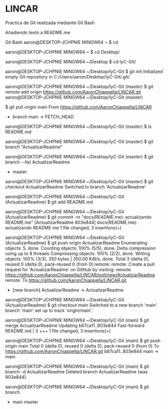 # LINCAR
Practica de Git realizada mediante Git Bash


Añadiendo texto a README.me

Git Bash
aaron@DESKTOP-JCHPNIE MINGW64 ~
$ cd

aaron@DESKTOP-JCHPNIE MINGW64 ~
$ cd Desktop/

aaron@DESKTOP-JCHPNIE MINGW64 ~/Desktop
$ cd IyC-Git/

aaron@DESKTOP-JCHPNIE MINGW64 ~/Desktop/IyC-Git
$ git init
Initialized empty Git repository in C:/Users/aaron/Desktop/IyC-Git/.git/

aaron@DESKTOP-JCHPNIE MINGW64 ~/Desktop/IyC-Git (master)
$ git remote add origin https://github.com/AaronChiappella/LINCAR.git
aaron@DESKTOP-JCHPNIE MINGW64 ~/Desktop/IyC-Git (master)

$ git pull origin main
From https://github.com/AaronChiappella/LINCAR
 * branch            main       -> FETCH_HEAD

aaron@DESKTOP-JCHPNIE MINGW64 ~/Desktop/IyC-Git (master)
$ ls
README.md

aaron@DESKTOP-JCHPNIE MINGW64 ~/Desktop/IyC-Git (master)
$ git branch "ActualizarReadme"

aaron@DESKTOP-JCHPNIE MINGW64 ~/Desktop/IyC-Git (master)
$ git branch --list
  ActualizarReadme
* master

aaron@DESKTOP-JCHPNIE MINGW64 ~/Desktop/IyC-Git (master)
$ git checkout ActualizarReadme
Switched to branch 'ActualizarReadme'

aaron@DESKTOP-JCHPNIE MINGW64 ~/Desktop/IyC-Git (ActualizarReadme)
$ git add README.md

aaron@DESKTOP-JCHPNIE MINGW64 ~/Desktop/IyC-Git (ActualizarReadme)
$ git commit -m "docs(README.me): actualizando README.me"
[ActualizarReadme 803e844] docs(README.me): actualizando README.me
 1 file changed, 3 insertions(+)

aaron@DESKTOP-JCHPNIE MINGW64 ~/Desktop/IyC-Git (ActualizarReadme)
$ git push origin ActualizarReadme
Enumerating objects: 5, done.
Counting objects: 100% (5/5), done.
Delta compression using up to 8 threads
Compressing objects: 100% (2/2), done.
Writing objects: 100% (3/3), 350 bytes | 350.00 KiB/s, done.
Total 3 (delta 0), reused 0 (delta 0), pack-reused 0 (from 0)
remote:
remote: Create a pull request for 'ActualizarReadme' on GitHub by visiting:
remote:      https://github.com/AaronChiappella/LINCAR/pull/new/ActualizarReadme
remote:
To https://github.com/AaronChiappella/LINCAR.git
 * [new branch]      ActualizarReadme -> ActualizarReadme

aaron@DESKTOP-JCHPNIE MINGW64 ~/Desktop/IyC-Git (ActualizarReadme)
$ git checkout main
Switched to a new branch 'main'
branch 'main' set up to track 'origin/main'.

aaron@DESKTOP-JCHPNIE MINGW64 ~/Desktop/IyC-Git (main)
$ git merge ActualizarReadme
Updating b67ca11..803e844
Fast-forward
 README.md | 3 +++
 1 file changed, 3 insertions(+)

aaron@DESKTOP-JCHPNIE MINGW64 ~/Desktop/IyC-Git (main)
$ git push origin main
Total 0 (delta 0), reused 0 (delta 0), pack-reused 0 (from 0)
To https://github.com/AaronChiappella/LINCAR.git
   b67ca11..803e844  main -> main

aaron@DESKTOP-JCHPNIE MINGW64 ~/Desktop/IyC-Git (main)
$ git branch -d ActualizarReadme
Deleted branch ActualizarReadme (was 803e844).

aaron@DESKTOP-JCHPNIE MINGW64 ~/Desktop/IyC-Git (main)
$ git branch
* main
  master

